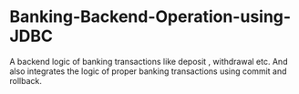 # Banking-Backend-Operation-using-JDBC
A backend logic of banking transactions like deposit , withdrawal etc. And also integrates the logic of proper banking transactions using commit and rollback.
